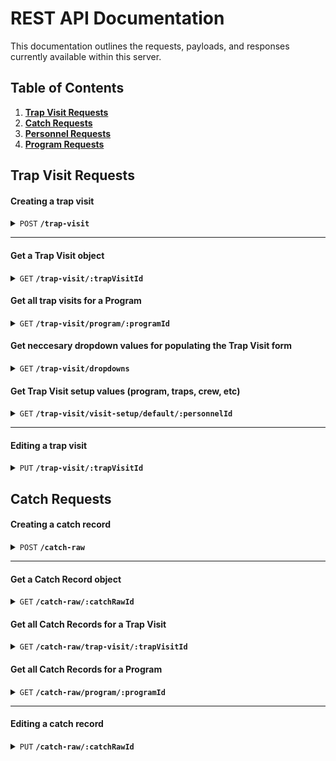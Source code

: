 # REST API Documentation

This documentation outlines the requests, payloads, and responses currently available within this server.

## Table of Contents

1.  **[Trap Visit Requests](#trap-visit-requests)**
2.  **[Catch Requests](#catch-requests)**
3.  **[Personnel Requests](#personnel-requests)**
4.  **[Program Requests](#program-requests)**
  
## Trap Visit Requests

#### Creating a trap visit

<details>
 <summary><code>POST</code> <code><b>/trap-visit</b></code></summary>

##### Body

> | name      |  type     | data type               | description                                                           |
> |-----------|-----------|-------------------------|-----------------------------------------------------------------------|
> | None      |  required | object (JSON)   | N/A  |
Example:
```
{
  "trapVisitUid": <unique string of length 11>,
  "crew": [<array of crew member personnel IDs], 
  "programId": <program id>,
  "visitTypeId": null, 
  "trapLocationId": <trap location id>, 
  "isPaperEntry": boolean,
  "trapVisitTimeStart": timestamp,
  "trapVisitTimeEnd": timestamp,
  "fishProcessed": <id from fish_processed table>,
  "whyFishNotProcessed": <id from why_fish_not_processed table> | NULL,
  "sampleGearId": <id from equipment table> | NULLm
  "coneDepth": <integer> | NULL,
  "trapInThalweg": <boolean> | NULL,
  "trapFunctioning": <id from trap_functionality table>,
  "whyTrapNotFunctioning": <id from why_trap_not_functioning table> | NULL,
  "trapStatusAtEnd": <id from trap_status_at_end table>,
  "totalRevolutions": <integer> | NULL
  "rpmAtStart": <integer> | NULL
  "rpmAtEnd": <integer> | NULL
  "trapVisitEnvironmental": [
    {
      "measureName": <string>,
      "measureValueNumeric": <integer>,
      "measureValueText": <string>,
      "measureUnit": <id from unit table>
    },
  ],
  "trapCoordinates": {
    "xCoord": <float> | NULL,
    "yCoord":<float> | NULL,
    "datum": <string> | NULL,
    "projection": <string> | NULL
  },
  "inHalfConeConfiguration": boolean,
  "debrisVolumeLiters": <integer> | NULL,
  "qcCompleted": <boolean> | NULL,
  "qcCompletedAt": <boolean> | NULL,
  "comments": <string> | NULL
}
```

##### Responses

> | http code     | content-type                      | response                                                            |
> |---------------|-----------------------------------|---------------------------------------------------------------------|
> | `200`     | `application/json; charset=utf-8` | JSON Object |
> | `400`     | `application/json; charset=utf-8` | {"code":"400","message": \<error message> } |

</details>

------------------------------------------------------------------------------------------

#### Get a Trap Visit object

<details>
 <summary><code>GET</code> <code><b>/trap-visit/:trapVisitId</b></code></summary>

##### Parameters

> None

##### Responses

> | http code | content-type               | response    |
> | --------- | -------------------------- | ----------- |
> | `200`     | `application/json; charset=utf-8` | JSON Object |
> | `400`     | `application/json; charset=utf-8` | {"code":"400","message": \<error message> } |

</details>

#### Get all trap visits for a Program

<details>
 <summary><code>GET</code> <code><b>/trap-visit/program/:programId</b></code></summary>

##### Parameters

> None

##### Responses

> | http code | content-type               | response    |
> | --------- | -------------------------- | ----------- |
> | `200`     | `application/json; charset=utf-8` | JSON Object |
> | `400`     | `application/json; charset=utf-8` | {"code":"400","message": \<error message> } |

</details>

#### Get neccesary dropdown values for populating the Trap Visit form
 
<details>
 <summary><code>GET</code> <code><b>/trap-visit/dropdowns</b></code></summary>

##### Parameters

> None

##### Responses

> | http code | content-type               | response    |
> | --------- | -------------------------- | ----------- |
> | `200`     | `application/json; charset=utf-8` | JSON Object |
> | `400`     | `application/json; charset=utf-8` | {"code":"400","message": \<error message> } |

</details>

#### Get Trap Visit setup values (program, traps, crew, etc)
 
<details>
 <summary><code>GET</code> <code><b>/trap-visit/visit-setup/default/:personnelId</b></code></summary>

##### Parameters

> None

##### Responses

> | http code | content-type               | response    |
> | --------- | -------------------------- | ----------- |
> | `200`     | `application/json; charset=utf-8` | JSON Object |
> | `400`     | `application/json; charset=utf-8` | {"code":"400","message": \<error message> } |

</details>

------------------------------------------------------------------------------------------

#### Editing a trap visit

<details>
 <summary><code>PUT</code> <code><b>/trap-visit/:trapVisitId</b></code></summary>

##### Body

> | name      |  type     | data type               | description                                                           |
> |-----------|-----------|-------------------------|-----------------------------------------------------------------------|
> | None      |  required | object (JSON)   | N/A  |
Example:
```
{
  "trapVisitUid": <unique string of length 11>,
  "crew": [<array of crew member personnel IDs], 
  "programId": <program id>,
  "visitTypeId": null, 
  "trapLocationId": <trap location id>, 
  "isPaperEntry": boolean,
  "trapVisitTimeStart": timestamp,
  "trapVisitTimeEnd": timestamp,
  "fishProcessed": <id from fish_processed table>,
  "whyFishNotProcessed": <id from why_fish_not_processed table> | NULL,
  "sampleGearId": <id from equipment table> | NULLm
  "coneDepth": <integer> | NULL,
  "trapInThalweg": <boolean> | NULL,
  "trapFunctioning": <id from trap_functionality table>,
  "whyTrapNotFunctioning": <id from why_trap_not_functioning table> | NULL,
  "trapStatusAtEnd": <id from trap_status_at_end table>,
  "totalRevolutions": <integer> | NULL
  "rpmAtStart": <integer> | NULL
  "rpmAtEnd": <integer> | NULL
  "trapVisitEnvironmental": [
    {
      "measureName": <string>,
      "measureValueNumeric": <integer>,
      "measureValueText": <string>,
      "measureUnit": <id from unit table>
    },
  ],
  "trapCoordinates": {
    "xCoord": <float> | NULL,
    "yCoord":<float> | NULL,
    "datum": <string> | NULL,
    "projection": <string> | NULL
  },
  "inHalfConeConfiguration": boolean,
  "debrisVolumeLiters": <integer> | NULL,
  "qcCompleted": <boolean> | NULL,
  "qcCompletedAt": <boolean> | NULL,
  "comments": <string> | NULL
}
```

##### Responses

> | http code     | content-type                      | response                                                            |
> |---------------|-----------------------------------|---------------------------------------------------------------------|
> | `200`     | `application/json; charset=utf-8` | JSON Object |
> | `400`     | `application/json; charset=utf-8` | {"code":"400","message": \<error message> } |

</details>

## Catch Requests

#### Creating a catch record

<details>
 <summary><code>POST</code> <code><b>/catch-raw</b></code></summary>

##### Body

> | name      |  type     | data type               | description                                                           |
> |-----------|-----------|-------------------------|-----------------------------------------------------------------------|
> | None      |  required | object (JSON)   | N/A  |
Example:
```
{
  "trapVisitId": <id created by database from associated trap visit>,
  "programId": <id from program table>,
  "taxonCode": <species id from taxon table>,
  "captureRunClass": <id from run table> | NULL,
  "captureRunClassMethod": <id from run_code_method table> | NULL,
  "adiposeClipped": <boolean> | NULL,
  "dead": <boolean> | NULL,
  "lifeStage": <id from life_stage table> | NULL
  "forkLength": <integer>,
  "weight": <integer> | NULL,
  "numFishCaught": <integer>,
  "plusCount": <boolean> | NULL,
  "plusCountMethodology": <id from plus_count_methodology table> | NULL,
  "isRandom": <boolean> | NULL,
  "releaseId": <id created by database from associated release record>,
  "comments": <string> | NULL,
  "createdBy": <personnel ID> | NULL,
  "qcCompleted": <boolean> | NULL,
  "qcCompletedBy": <personnel ID> | NULL,
  "qcTime": <timestamp> | NULL,
  "qcComments": <string> | NULL,
  "existingMarks": [
    {
      "releaseId": <id created by database from associated release record> | NULL,
      "markType": <id from mark_type table> ,
      "markColor": <id from mark_color table>,
      "markPosition": <id from body_part table> | NULL,
      "crewMember": <crew member personnelId>
    }
  ],
  "geneticSamplingData": [
    {
      "sampleId": <string>,
      "mucusSwab": <boolean>,
      "finClip": <boolean>,
      "commments": <string> | NULL,
      "crewMember": <crew member personnelId>
    }
  ],
  "appliedMarks": [
    { 
      "markType": <id from mark_type table> ,
      "markColor": <id from mark_color table>,
      "markPosition": <id from body_part table> | NULL,
    }
  ]
}
```

##### Responses

> | http code     | content-type                      | response                                                            |
> |---------------|-----------------------------------|---------------------------------------------------------------------|
> | `200`     | `application/json; charset=utf-8` | JSON Object |
> | `400`     | `application/json; charset=utf-8` | {"code":"400","message": \<error message> } |

</details>

------------------------------------------------------------------------------------------

#### Get a Catch Record object

<details>
 <summary><code>GET</code> <code><b>/catch-raw/:catchRawId</b></code></summary>

##### Parameters

> None

##### Responses

> | http code | content-type               | response    |
> | --------- | -------------------------- | ----------- |
> | `200`     | `application/json; charset=utf-8` | JSON Object |
> | `400`     | `application/json; charset=utf-8` | {"code":"400","message": \<error message> } |

</details>

#### Get all Catch Records for a Trap Visit

<details>
 <summary><code>GET</code> <code><b>/catch-raw/trap-visit/:trapVisitId</b></code></summary>

##### Parameters

> None

##### Responses

> | http code | content-type               | response    |
> | --------- | -------------------------- | ----------- |
> | `200`     | `application/json; charset=utf-8` | JSON Object |
> | `400`     | `application/json; charset=utf-8` | {"code":"400","message": \<error message> } |

</details>

#### Get all Catch Records for a Program

<details>
 <summary><code>GET</code> <code><b>/catch-raw/program/:programId</b></code></summary>

##### Parameters

> None

##### Responses

> | http code | content-type               | response    |
> | --------- | -------------------------- | ----------- |
> | `200`     | `application/json; charset=utf-8` | JSON Object |
> | `400`     | `application/json; charset=utf-8` | {"code":"400","message": \<error message> } |

</details>

------------------------------------------------------------------------------------------

#### Editing a catch record

<details>
 <summary><code>PUT</code> <code><b>/catch-raw/:catchRawId</b></code></summary>

##### Body

> | name      |  type     | data type               | description                                                           |
> |-----------|-----------|-------------------------|-----------------------------------------------------------------------|
> | None      |  required | object (JSON)   | N/A  |
Example:
```
{
  "trapVisitId": <id created by database from associated trap visit>,
  "programId": <id from program table>,
  "taxonCode": <species id from taxon table>,
  "captureRunClass": <id from run table> | NULL,
  "captureRunClassMethod": <id from run_code_method table> | NULL,
  "adiposeClipped": <boolean> | NULL,
  "dead": <boolean> | NULL,
  "lifeStage": <id from life_stage table> | NULL
  "forkLength": <integer>,
  "weight": <integer> | NULL,
  "numFishCaught": <integer>,
  "plusCount": <boolean> | NULL,
  "plusCountMethodology": <id from plus_count_methodology table> | NULL,
  "isRandom": <boolean> | NULL,
  "releaseId": <id created by database from associated release record>,
  "comments": <string> | NULL,
  "createdBy": <personnel ID> | NULL,
  "qcCompleted": <boolean> | NULL,
  "qcCompletedBy": <personnel ID> | NULL,
  "qcTime": <timestamp> | NULL,
  "qcComments": <string> | NULL,
  "existingMarks": [
    {
      "releaseId": <id created by database from associated release record> | NULL,
      "markType": <id from mark_type table> ,
      "markColor": <id from mark_color table>,
      "markPosition": <id from body_part table> | NULL,
      "crewMember": <crew member personnelId>
    }
  ],
  "geneticSamplingData": [
    {
      "sampleId": <string>,
      "mucusSwab": <boolean>,
      "finClip": <boolean>,
      "commments": <string> | NULL,
      "crewMember": <crew member personnelId>
    }
  ],
  "appliedMarks": [
    { 
      "markType": <id from mark_type table> ,
      "markColor": <id from mark_color table>,
      "markPosition": <id from body_part table> | NULL,
    }
  ]
}
```

## Personnel Requests

## Program Requests
